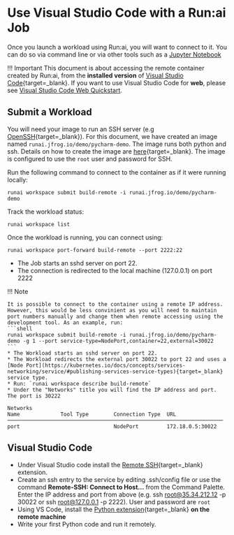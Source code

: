 # Use Visual Studio Code with a Run:ai Job

Once you launch a workload using Run:ai, you will want to connect to it. You can do so via command line or via other tools such as a [Jupyter Notebook](../workloads/workspaces/quickstart-jupyter.md)

!!! Important
    This document is about accessing the remote container created by Run:ai, from the __installed version__ of [Visual Studio Code](https://code.visualstudio.com/){target=_blank}. If you want to use Visual Studio Code for __web__, please see [Visual Studio Code Web Quickstart](../Walkthroughs/quickstart-vscode.md).


## Submit a Workload

You will need your image to run an SSH server  (e.g [OpenSSH](https://www.ssh.com/ssh/sshd/){target=_blank}). For this document, we have created an image named `runai.jfrog.io/demo/pycharm-demo`. The image runs both python and ssh. Details on how to create the image are [here](https://github.com/run-ai/docs/tree/master/quickstart/python%2Bssh){target=_blank}. The image is configured to use the ``root`` user and password for SSH.

Run the following command to connect to the container as if it were running locally:

```shell
runai workspace submit build-remote -i runai.jfrog.io/demo/pycharm-demo
```

Track the workload status:
```shell
runai workspace list
```

Once the workload is running, you can connect using:
```shell
runai workspace port-forward build-remote --port 2222:22
```

* The Job starts an sshd server on port 22.
* The connection is redirected to the local machine (127.0.0.1) on port 2222

!!! Note

    It is possible to connect to the container using a remote IP address. However, this would be less convinient as you will need to maintain port numbers manually and change them when remote accessing using the development tool. As an example, run:
    ```shell
    runai workspace submit build-remote -i runai.jfrog.io/demo/pycharm-demo -g 1 --port service-type=NodePort,container=22,external=30022
    ```
    * The Workload starts an sshd server on port 22.
    * The Workload redirects the external port 30022 to port 22 and uses a [Node Port](https://kubernetes.io/docs/concepts/services-networking/service/#publishing-services-service-types){target=_blank} service type.
    * Run: `runai workspace describe build-remote`
    * Under the "Networks" title you will find the IP address and port. The port is 30222 

    Networks
    Name             Tool Type        Connection Type  URL              
    ─────────────────────────────────────────────────────────────────────
    port                              NodePort         172.18.0.5:30022

## Visual Studio Code

* Under Visual Studio code install the [Remote SSH](https://marketplace.visualstudio.com/items?itemName=ms-vscode-remote.remote-ssh#:~:text=Press%20F1%20and%20run%20the,setting%20up%20key%20based%20authentication){target=_blank} extension.
* Create an ssh entry to the service by editing .ssh/config file or use the command __Remote-SSH: Connect to Host...__ from the Command Palette.  Enter the IP address and port from above (e.g. ssh root@35.34.212.12 -p 30022 or ssh root@127.0.0.1 -p 2222). User and password are ``root`` 
* Using VS Code, install the [Python extension](https://marketplace.visualstudio.com/items?itemName=ms-python.python){target=_blank} __on the remote machine__  
* Write your first Python code and run it remotely.